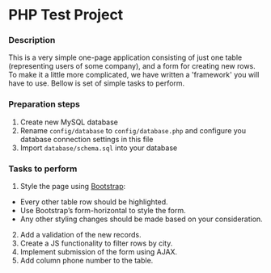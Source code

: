 # PHP Test Project

### Description
This is a very simple one-page application consisting of just one table (representing users of some company),
and a form for creating new rows. To make it a little more complicated, we have written a 'framework' you will have to use.
Bellow is set of simple tasks to perform.

### Preparation steps
1. Create new MySQL database
2. Rename `config/database` to `config/database.php` and configure you database connection settings in this file
3. Import `database/schema.sql` into your database

### Tasks to perform
1. Style the page using [Bootstrap](http://getbootstrap.com/):
  * Every other table row should be highlighted.
  * Use Bootstrap’s form-horizontal to style the form.
  * Any other styling changes should be made based on your consideration.
2. Add a validation of the new records.
3. Create a JS functionality to filter rows by city.
4. Implement submission of the form using AJAX.
5. Add column phone number to the table.
